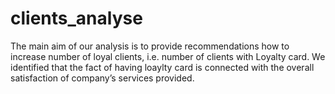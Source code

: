 # clients_analyse
The main aim of our analysis is to provide recommendations how to increase number of loyal clients, i.e. number of clients with Loyalty card. We identified that the fact of having loaylty card is connected with the overall satisfaction of company’s services provided.

